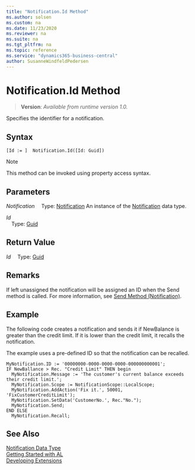 ```yaml
---
title: "Notification.Id Method"
ms.author: solsen
ms.custom: na
ms.date: 11/23/2020
ms.reviewer: na
ms.suite: na
ms.tgt_pltfrm: na
ms.topic: reference
ms.service: "dynamics365-business-central"
author: SusanneWindfeldPedersen
---
```

[//]: # (START>DO_NOT_EDIT)
[//]: # (IMPORTANT:Do not edit any of the content between here and the END>DO_NOT_EDIT.)
[//]: # (Any modifications should be made in the .xml files in the ModernDev repo.)
# Notification.Id Method
> **Version**: _Available from runtime version 1.0._

Specifies the identifier for a notification.


## Syntax
```
[Id := ]  Notification.Id([Id: Guid])
```
> [!NOTE]
> This method can be invoked using property access syntax.
## Parameters
*Notification*
&emsp;Type: [Notification](notification-data-type.md)
An instance of the [Notification](notification-data-type.md) data type.

*Id*  
&emsp;Type: [Guid](../guid/guid-data-type.md)  
  


## Return Value
*Id*
&emsp;Type: [Guid](../guid/guid-data-type.md)



[//]: # (IMPORTANT: END>DO_NOT_EDIT)

## Remarks
If left unassigned the notification will be assigned an ID when the Send method is called. For more information, see [Send Method (Notification)](../../methods-auto/notification/notification-send-method.md).

##  Example
The following code creates a notification and sends it if NewBalance is greater than the credit limit. If it is lower than the credit limit, it recalls the notification.

The example uses a pre-defined ID so that the notification can be recalled.

```al
MyNotification.ID := '00000000-0000-0000-0000-000000000001';
IF NewBallance > Rec. "Credit Limit" THEN begin
  MyNotification.Message := 'The customer's current balance exceeds their credit limit.';
  MyNotification.Scope := NotificationScope::LocalScope;
  MyNotification.AddAction('Fix it.', 50001, 'FixCustomerCreditLimit');
  MyNotification.SetData('CustomerNo.', Rec."No.");
  MyNotification.Send;
END ELSE
  MyNotification.Recall;
```

## See Also
[Notification Data Type](notification-data-type.md)  
[Getting Started with AL](../../devenv-get-started.md)  
[Developing Extensions](../../devenv-dev-overview.md)